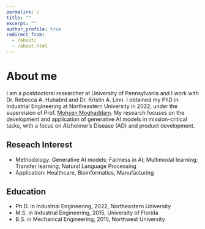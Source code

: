 ```yaml
---
permalink: /
title: ""
excerpt: ""
author_profile: true
redirect_from: 
  - /about/
  - /about.html
---
```


# About me

I am a postdoctoral researcher at University of Pennsylvania and I work with Dr. Rebecca A. Hubabrd and Dr. Kristin A. Linn. I obtained my PhD in Industrial Engineering at Northeastern University in 2022, under the supervision of Prof. [Mohsen Moghaddam](https://www.sail-nu.com/mohsen-moghaddam). My research focuses on the development and application of generative AI models in mission-critical tasks, with a focus on Alzheimer’s Disease (AD) and product development. 

## Reseach Interest
   * Methodology: Generative AI models; Fairness in AI; Multimodal learning; Transfer learning; Natural Language Processing
   * Application: Healthcare, Bioinformatics, Manufacturing

## Education
  * Ph.D. in Industrial Engineering, 2022, Northeastern University
  * M.S. in Industrial Engineering, 2015, University of Florida
  * B.S. in Mechanical Engineering, 2015, Northwest University


